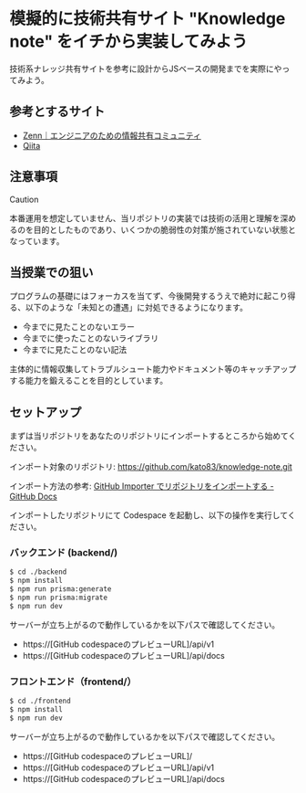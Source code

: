 # 模擬的に技術共有サイト "Knowledge note" をイチから実装してみよう

技術系ナレッジ共有サイトを参考に設計からJSベースの開発までを実際にやってみよう。

## 参考とするサイト

- [Zenn｜エンジニアのための情報共有コミュニティ](https://zenn.dev/)
- [Qiita](https://qiita.com/)

## 注意事項

> [!CAUTION]
> 本番運用を想定していません、当リポジトリの実装では技術の活用と理解を深めるのを目的としたものであり、いくつかの脆弱性の対策が施されていない状態となっています。

## 当授業での狙い

プログラムの基礎にはフォーカスを当てず、今後開発するうえで絶対に起こり得る、以下のような「未知との遭遇」に対処できるようになります。

- 今までに見たことのないエラー
- 今までに使ったことのないライブラリ
- 今までに見たことのない記法

主体的に情報収集してトラブルシュート能力やドキュメント等のキャッチアップする能力を鍛えることを目的としています。

## セットアップ

まずは当リポジトリをあなたのリポジトリにインポートするところから始めてください。

インポート対象のリポジトリ: https://github.com/kato83/knowledge-note.git

インポート方法の参考: [GitHub Importer でリポジトリをインポートする - GitHub Docs](https://docs.github.com/ja/migrations/importing-source-code/using-github-importer/importing-a-repository-with-github-importer)

インポートしたリポジトリにて Codespace を起動し、以下の操作を実行してください。

### バックエンド (backend/)

```sh
$ cd ./backend
$ npm install
$ npm run prisma:generate
$ npm run prisma:migrate
$ npm run dev
```

サーバーが立ち上がるので動作しているかを以下パスで確認してください。

- https://[GitHub codespaceのプレビューURL]/api/v1
- https://[GitHub codespaceのプレビューURL]/api/docs

### フロントエンド（frontend/）

```sh
$ cd ./frontend
$ npm install
$ npm run dev
```

サーバーが立ち上がるので動作しているかを以下パスで確認してください。

- https://[GitHub codespaceのプレビューURL]/
- https://[GitHub codespaceのプレビューURL]/api/v1
- https://[GitHub codespaceのプレビューURL]/api/docs
